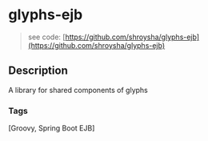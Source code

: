 # glyphs-ejb
> see code: [https://github.com/shroysha/glyphs-ejb](https://github.com/shroysha/glyphs-ejb)

## Description
A library for shared components of glyphs

### Tags
[Groovy, Spring Boot EJB]

